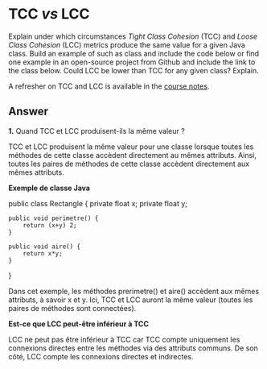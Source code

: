 # TCC *vs* LCC

Explain under which circumstances *Tight Class Cohesion* (TCC) and *Loose Class Cohesion* (LCC) metrics produce the same value for a given Java class. Build an example of such as class and include the code below or find one example in an open-source project from Github and include the link to the class below. Could LCC be lower than TCC for any given class? Explain.

A refresher on TCC and LCC is available in the [course notes](https://oscarlvp.github.io/vandv-classes/#cohesion-graph).

## Answer

**1.** Quand TCC et LCC produisent-ils la même valeur ? 

TCC et LCC produisent la même valeur pour une classe lorsque toutes les méthodes de cette classe accèdent directement au mêmes attributs. Ainsi, toutes les paires de méthodes de cette classe accèdent directement aux mêmes attributs.

**Exemple de classe Java**

public class Rectangle {
    private float x;
    private float y;
    
    public void perimetre() {
        return (x+y) 2;
    }
      
    public void aire() {
        return x*y;
    }
}

 Dans cet exemple, les méthodes prerimetre() et aire() accèdent aux mêmes attributs, à savoir x et y. Ici, TCC et LCC auront la même valeur (toutes les paires de méthodes sont connectées).

**Est-ce que LCC peut-être inférieur à TCC**

LCC ne peut pas être inférieur à TCC car TCC compte uniquement les connexions directes entre les méthodes via des attributs communs. De son côté, LCC compte les connexions directes et indirectes.
